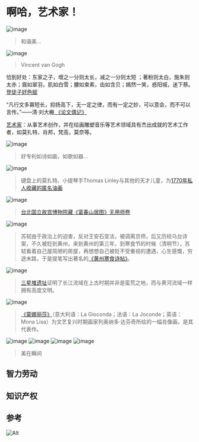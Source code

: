 # 啊哈，艺术家！

![image](https://user-images.githubusercontent.com/101451057/158011750-9f1cf2df-3b98-4b1b-8525-b97f7ea6d1da.png)
> 和谐美...

![image](https://user-images.githubusercontent.com/101451057/158010557-d3564d88-cc23-400e-bdc9-cd3869754899.png)
> Vincent van Gogh

恰到好处：东家之子，增之一分则太长，减之一分则太短 ；著粉则太白，施朱则太赤；眉如翠羽，肌如白雪；腰如束素，齿如含贝；嫣然一笑，惑阳城，迷下蔡。[登徒子好色赋](https://baike.baidu.com/item/%E7%99%BB%E5%BE%92%E5%AD%90%E5%A5%BD%E8%89%B2%E8%B5%8B/2482573)

“凡行文多寡短长，抑扬高下，无一定之律，而有一定之妙，可以意会，而不可以言传。”——清·刘大櫆[ 《论文偶记》](https://baike.baidu.com/item/%E5%8F%AA%E5%8F%AF%E6%84%8F%E4%BC%9A%EF%BC%8C%E4%B8%8D%E5%8F%AF%E8%A8%80%E4%BC%A0/2063652)

[艺术家](https://baike.baidu.com/item/%E8%89%BA%E6%9C%AF%E5%AE%B6/23418)：从事艺术创作，并在绘画雕塑音乐等艺术领域具有杰出成就的艺术工作者，如莫扎特，肖邦，梵高，莫奈等。

![image](https://user-images.githubusercontent.com/101451057/158010591-015e8e8f-6e9c-4964-852f-e36445010b32.png)
> 好专利如诗如画，如歌如器...

![image](https://user-images.githubusercontent.com/101451057/158011280-ed4a1b06-ff02-4578-9dcc-ef0373a658e1.png)
> 键盘上的莫扎特、小提琴手Thomas Linley与其他的天才儿童，为[1770年私人收藏的匿名油画](https://zh.wikipedia.org/wiki/%E6%B2%83%E5%B0%94%E5%A4%AB%E5%86%88%C2%B7%E9%98%BF%E9%A9%AC%E5%BE%B7%E4%B9%8C%E6%96%AF%C2%B7%E8%8E%AB%E6%89%8E%E7%89%B9)

![image](https://user-images.githubusercontent.com/101451057/158010688-f84c2a24-4609-402e-bbb6-5e5839e81ee2.png)
> [台北国立故宫博物院藏《富春山居图》无用师卷](https://zh.wikipedia.org/wiki/%E5%AF%8C%E6%98%A5%E5%B1%B1%E5%B1%85%E5%9B%BE)

![image](https://user-images.githubusercontent.com/101451057/158010722-ed2813f0-8a3d-47cf-abcc-cfedd70eb6c0.png)
> 苏轼由于政治上的迫害，反对王安石变法，被调离京师，后又历经乌台诗案，不久被贬到黄州，来到黄州的第三年，到寒食节的时候（清明节），苏轼看着自己屋简陋的房屋，再想想自己被贬不受重视的遭遇，心生感慨，穷途末路，于是提笔写出著名的[《黄州寒食诗帖》](https://www.sohu.com/a/327300591_120094474)。

![image](https://user-images.githubusercontent.com/101451057/158010794-c52645d5-8c27-406a-842f-46a2051a600c.png)
> [三星堆遗址](https://zh.wikipedia.org/wiki/%E4%B8%89%E6%98%9F%E5%A0%86%E9%81%97%E5%9D%80)证明了长江流域在上古时期并非是蛮荒之地，而与黄河流域一样拥有高度文明。

![image](https://user-images.githubusercontent.com/101451057/158011488-c5437036-5e2d-4cee-b61f-6700b865bb77.png)
> [《蒙娜丽莎》](https://zh.wikipedia.org/wiki/%E8%92%99%E5%A8%9C%E4%B8%BD%E8%8E%8E)（意大利语：La Gioconda；法语：La Joconde；英语：Mona Lisa）为文艺复兴时期画家列奥纳多·达芬奇所绘的一幅肖像画，是其代表作。

![image](https://user-images.githubusercontent.com/101451057/158011763-97355acd-d59c-4836-a7f2-fc7258b00053.png)
![image](https://user-images.githubusercontent.com/101451057/158011768-d1bcded1-b65e-46d5-8d80-42aeda025241.png)
![image](https://user-images.githubusercontent.com/101451057/158011787-e25b3657-6d30-4990-891e-e5a5077edb8a.png)
![image](https://user-images.githubusercontent.com/101451057/158011794-1626c8e0-e71c-4260-b1cf-5991aecdcaa5.png)
> 美在瞬间

## 智力劳动

## 知识产权



## 参考

![Alt](https://repobeats.axiom.co/api/embed/f44b47e54dcc10fc93f2ee8ee05ef5e4d21a4791.svg "Repobeats analytics image")
